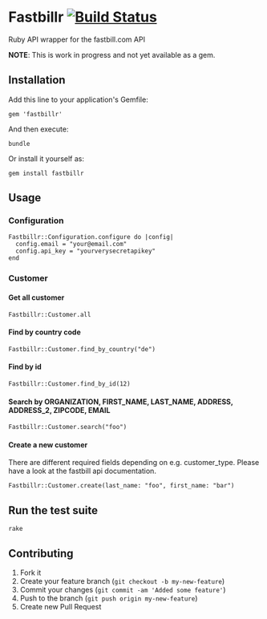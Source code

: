 # Fastbillr [![Build Status](https://secure.travis-ci.org/ubilabs/fastbillr.png)](http://travis-ci.org/ubilabs/fastbillr)

Ruby API wrapper for the fastbill.com API

__NOTE__: This is work in progress and not yet available as a gem.

## Installation

Add this line to your application's Gemfile:

    gem 'fastbillr'

And then execute:

    bundle

Or install it yourself as:

    gem install fastbillr

## Usage

### Configuration

    Fastbillr::Configuration.configure do |config|
      config.email = "your@email.com"
      config.api_key = "yourverysecretapikey"
    end

### Customer

#### Get all customer
    Fastbillr::Customer.all

#### Find by country code
    Fastbillr::Customer.find_by_country("de")

#### Find by id
    Fastbillr::Customer.find_by_id(12)

#### Search by ORGANIZATION, FIRST_NAME, LAST_NAME, ADDRESS, ADDRESS_2, ZIPCODE, EMAIL
    Fastbillr::Customer.search("foo")

#### Create a new customer
There are different required fields depending on e.g. customer_type. Please have a look at the fastbill api documentation.

    Fastbillr::Customer.create(last_name: "foo", first_name: "bar")

## Run the test suite

    rake

## Contributing

1. Fork it
2. Create your feature branch (`git checkout -b my-new-feature`)
3. Commit your changes (`git commit -am 'Added some feature'`)
4. Push to the branch (`git push origin my-new-feature`)
5. Create new Pull Request
